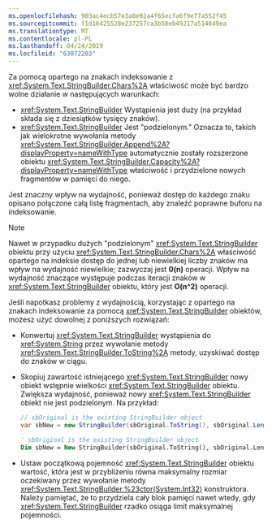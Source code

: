 ```yaml
---
ms.openlocfilehash: 903ac4ecb57e3a8e02a4f65ecfa6f9e77a552f45
ms.sourcegitcommit: f1d16425528e237257ca3b58eb49217a514849ea
ms.translationtype: MT
ms.contentlocale: pl-PL
ms.lasthandoff: 04/24/2019
ms.locfileid: "63872203"
---
```

Za pomocą opartego na znakach indeksowanie z <xref:System.Text.StringBuilder.Chars%2A> właściwość może być bardzo wolne działanie w następujących warunkach:

- <xref:System.Text.StringBuilder> Wystąpienia jest duży (na przykład składa się z dziesiątków tysięcy znaków).
- <xref:System.Text.StringBuilder> Jest "podzielonym." Oznacza to, takich jak wielokrotne wywołania metody <xref:System.Text.StringBuilder.Append%2A?displayProperty=nameWithType> automatycznie zostały rozszerzone obiektu <xref:System.Text.StringBuilder.Capacity%2A?displayProperty=nameWithType> właściwość i przydzielone nowych fragmentów w pamięci do niego.

Jest znaczny wpływ na wydajność, ponieważ dostęp do każdego znaku opisano połączone całą listę fragmentach, aby znaleźć poprawne buforu na indeksowanie.

> [!NOTE]
>  Nawet w przypadku dużych "podzielonym" <xref:System.Text.StringBuilder> obiektu przy użyciu <xref:System.Text.StringBuilder.Chars%2A> właściwość opartego na indeksie dostęp do jednej lub niewielkiej liczby znaków ma wpływ na wydajność niewielkie; zazwyczaj jest **0(n)** operacji. Wpływ na wydajność znaczące występuje podczas iteracji znaków w <xref:System.Text.StringBuilder> obiektu, który jest **O(n^2)** operacji. 

Jeśli napotkasz problemy z wydajnością, korzystając z opartego na znakach indeksowanie za pomocą <xref:System.Text.StringBuilder> obiektów, możesz użyć dowolnej z poniższych rozwiązań:

- Konwertuj <xref:System.Text.StringBuilder> wystąpienia do <xref:System.String> przez wywołanie metody <xref:System.Text.StringBuilder.ToString%2A> metody, uzyskiwać dostęp do znaków w ciągu.

- Skopiuj zawartość istniejącego <xref:System.Text.StringBuilder> nowy obiekt wstępnie wielkości <xref:System.Text.StringBuilder> obiektu. Zwiększa wydajność, ponieważ nowy <xref:System.Text.StringBuilder> obiekt nie jest podzielonym. Na przykład:

   ```csharp
   // sbOriginal is the existing StringBuilder object
   var sbNew = new StringBuilder(sbOriginal.ToString(), sbOriginal.Length);
   ```
   ```vb
   ' sbOriginal is the existing StringBuilder object
   Dim sbNew = New StringBuilder(sbOriginal.ToString(), sbOriginal.Length)
   ```
- Ustaw początkową pojemność <xref:System.Text.StringBuilder> obiektu wartość, która jest w przybliżeniu równa maksymalny rozmiar oczekiwany przez wywołanie metody <xref:System.Text.StringBuilder.%23ctor(System.Int32)> konstruktora. Należy pamiętać, że to przydziela cały blok pamięci nawet wtedy, gdy <xref:System.Text.StringBuilder> rzadko osiąga limit maksymalnej pojemności.
